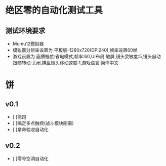 # 绝区零的自动化测试工具
## 测试环境要求
- Mumu12模拟器
- 模拟器分辨率设置为 平板版-1280x720(DPI240),帧率设置60帧
- 游戏设置为 画质档位:省电模式,帧率:60,UI布局:触屏,镜头灵敏度:5,镜头自动跟随转动:关闭,棋盘镜头移动速度:1,游戏语言:简体中文

# 饼

## v0.1
- [ ]能跑
- [ ]搞定多点触控(战斗模块刚需)
- [ ]拿命验收自动化

## v0.2
- [ ]零号空洞自动化

